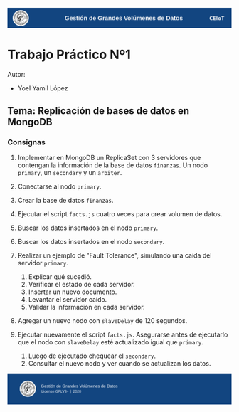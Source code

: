 ![header](doc/header.png)

# Trabajo Práctico Nº1

Autor:

* Yoel Yamil López

## Tema: Replicación de bases de datos en MongoDB

### Consignas

1. Implementar en MongoDB un ReplicaSet con 3 servidores que contengan la información de la base de datos `finanzas`. Un nodo `primary`, un `secondary` y un `arbiter`.

2. Conectarse al nodo `primary`.

3. Crear la base de datos `finanzas`.

4. Ejecutar el script `facts.js` cuatro veces para crear volumen de datos.

5. Buscar los datos insertados en el nodo `primary`.

6. Buscar los datos insertados en el nodo `secondary`.

7. Realizar un ejemplo de "Fault Tolerance", simulando una caída del servidor `primary`.

    1. Explicar qué sucedió.
    2. Verificar el estado de cada servidor.
    3. Insertar un nuevo documento.
    4. Levantar el servidor caído.
    5. Validar la información en cada servidor.

8. Agregar un nuevo nodo con `slaveDelay` de 120 segundos.

9. Ejecutar nuevamente el script `facts.js`. Asegurarse antes de ejecutarlo que el nodo con `slaveDelay` esté actualizado igual que `primary`.

    1. Luego de ejecutado chequear el `secondary`.
    2. Consultar el nuevo nodo y ver cuando se actualizan los datos.


![footer](doc/footer.png)